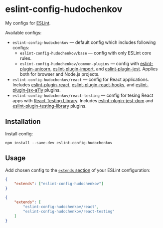 # eslint-config-hudochenkov

My configs for [ESLint].

Available configs:

* `eslint-config-hudochenkov` — default config which includes following configs:
	* `eslint-config-hudochenkov/base` — config with only ESLint core rules.
	* `eslint-config-hudochenkov/common-plugins` — config with [eslint-plugin-unicorn], [eslint-plugin-import], and [eslint-plugin-jest]. Applies both for browser and Node.js projects.
* `eslint-config-hudochenkov/react` — config for React applications. Includes [eslint-plugin-react], [eslint-plugin-react-hooks], and [eslint-plugin-jsx-a11y] plugins.
* `eslint-config-hudochenkov/react-testing` — config for tesing React apps with [React Testing Library]. Includes [eslint-plugin-jest-dom] and [eslint-plugin-testing-library] plugins.

## Installation

Install config:

```
npm install --save-dev eslint-config-hudochenkov
```

## Usage

Add chosen config to the [`extends` section](https://eslint.org/docs/user-guide/configuring#extending-configuration-files) of your ESLint configuration:

```json
{
	"extends": ["eslint-config-hudochenkov"]
}
```

```json
{
	"extends": [
		"eslint-config-hudochenkov/react",
		"eslint-config-hudochenkov/react-testing"
	]
}
```

[ESLint]: https://eslint.org/
[eslint-plugin-import]: https://github.com/import-js/eslint-plugin-import
[eslint-plugin-react]: https://github.com/jsx-eslint/eslint-plugin-react
[eslint-plugin-react-hooks]: https://github.com/facebook/react/tree/main/packages/eslint-plugin-react-hooks
[eslint-plugin-jsx-a11y]: https://github.com/jsx-eslint/eslint-plugin-jsx-a11y
[eslint-plugin-unicorn]: https://github.com/sindresorhus/eslint-plugin-unicorn
[eslint-plugin-jest]: https://github.com/jest-community/eslint-plugin-jest
[React Testing Library]: https://testing-library.com/docs/react-testing-library/intro/
[eslint-plugin-jest-dom]: https://github.com/testing-library/eslint-plugin-jest-dom
[eslint-plugin-testing-library]: https://github.com/testing-library/eslint-plugin-testing-library
